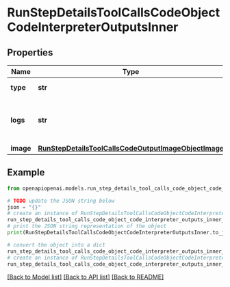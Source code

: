 # RunStepDetailsToolCallsCodeObjectCodeInterpreterOutputsInner


## Properties

Name | Type | Description | Notes
------------ | ------------- | ------------- | -------------
**type** | **str** | Always &#x60;logs&#x60;. | 
**logs** | **str** | The text output from the Code Interpreter tool call. | 
**image** | [**RunStepDetailsToolCallsCodeOutputImageObjectImage**](RunStepDetailsToolCallsCodeOutputImageObjectImage.md) |  | 

## Example

```python
from openapiopenai.models.run_step_details_tool_calls_code_object_code_interpreter_outputs_inner import RunStepDetailsToolCallsCodeObjectCodeInterpreterOutputsInner

# TODO update the JSON string below
json = "{}"
# create an instance of RunStepDetailsToolCallsCodeObjectCodeInterpreterOutputsInner from a JSON string
run_step_details_tool_calls_code_object_code_interpreter_outputs_inner_instance = RunStepDetailsToolCallsCodeObjectCodeInterpreterOutputsInner.from_json(json)
# print the JSON string representation of the object
print(RunStepDetailsToolCallsCodeObjectCodeInterpreterOutputsInner.to_json())

# convert the object into a dict
run_step_details_tool_calls_code_object_code_interpreter_outputs_inner_dict = run_step_details_tool_calls_code_object_code_interpreter_outputs_inner_instance.to_dict()
# create an instance of RunStepDetailsToolCallsCodeObjectCodeInterpreterOutputsInner from a dict
run_step_details_tool_calls_code_object_code_interpreter_outputs_inner_form_dict = run_step_details_tool_calls_code_object_code_interpreter_outputs_inner.from_dict(run_step_details_tool_calls_code_object_code_interpreter_outputs_inner_dict)
```
[[Back to Model list]](../README.md#documentation-for-models) [[Back to API list]](../README.md#documentation-for-api-endpoints) [[Back to README]](../README.md)


